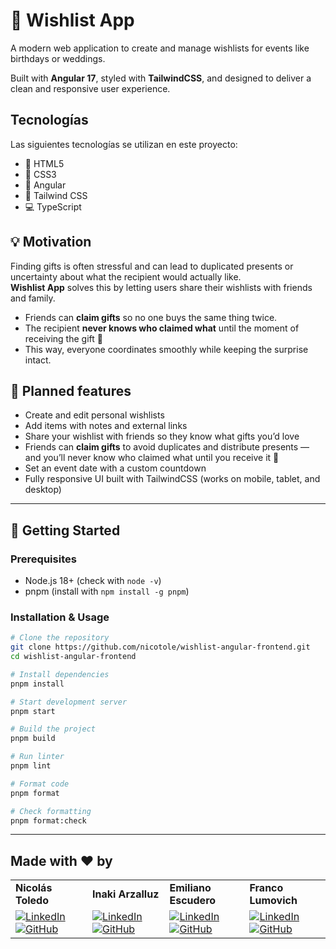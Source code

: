 # 🎁 Wishlist App

A modern web application to create and manage wishlists for events like birthdays or weddings.

Built with **Angular 17**, styled with **TailwindCSS**, and designed to deliver a clean and responsive user experience.

## Tecnologías

Las siguientes tecnologías se utilizan en este proyecto:

- 📝 HTML5
- 🎨 CSS3
- 🔧 Angular
- 💨 Tailwind CSS
- 💻 TypeScript

## 💡 Motivation

Finding gifts is often stressful and can lead to duplicated presents or uncertainty about what the recipient would actually like.  
**Wishlist App** solves this by letting users share their wishlists with friends and family.

- Friends can **claim gifts** so no one buys the same thing twice.
- The recipient **never knows who claimed what** until the moment of receiving the gift 🎉
- This way, everyone coordinates smoothly while keeping the surprise intact.

## 🚧 Planned features

- Create and edit personal wishlists
- Add items with notes and external links
- Share your wishlist with friends so they know what gifts you’d love
- Friends can **claim gifts** to avoid duplicates and distribute presents — and you’ll never know who claimed what until you receive it 🎉
- Set an event date with a custom countdown
- Fully responsive UI built with TailwindCSS (works on mobile, tablet, and desktop)

---

## 🚀 Getting Started

### Prerequisites

- Node.js 18+ (check with `node -v`)
- pnpm (install with `npm install -g pnpm`)

### Installation & Usage

```bash
# Clone the repository
git clone https://github.com/nicotole/wishlist-angular-frontend.git
cd wishlist-angular-frontend

# Install dependencies
pnpm install

# Start development server
pnpm start

# Build the project
pnpm build

# Run linter
pnpm lint

# Format code
pnpm format

# Check formatting
pnpm format:check
```

---

## Made with ❤️ by

|                                                                                                                                                                                                                                                                                 |                                                                                                                                                                                                                                                                                    |                                                                                                                                                                                                                                                                         |                                                                                                                                                                                                                                                                                                |
| ------------------------------------------------------------------------------------------------------------------------------------------------------------------------------------------------------------------------------------------------------------------------------- | ---------------------------------------------------------------------------------------------------------------------------------------------------------------------------------------------------------------------------------------------------------------------------------- | ----------------------------------------------------------------------------------------------------------------------------------------------------------------------------------------------------------------------------------------------------------------------- | ---------------------------------------------------------------------------------------------------------------------------------------------------------------------------------------------------------------------------------------------------------------------------------------------- |
| **Nicolás Toledo**                                                                                                                                                                                                                                                              | **Inaki Arzalluz**                                                                                                                                                                                                                                                                 | **Emiliano Escudero**                                                                                                                                                                                                                                                   | **Franco Lumovich**                                                                                                                                                                                                                                                                            |
| [![LinkedIn](https://img.shields.io/badge/LinkedIn-0077B5?style=flat&logo=linkedin&logoColor=white)](https://www.linkedin.com/in/nicolastoledodev/) [![GitHub](https://img.shields.io/badge/GitHub-181717?style=flat&logo=github&logoColor=white)](https://github.com/nicotole) | [![LinkedIn](https://img.shields.io/badge/LinkedIn-0077B5?style=flat&logo=linkedin&logoColor=white)](https://www.linkedin.com/in/inaki-arzalluz/) [![GitHub](https://img.shields.io/badge/GitHub-181717?style=flat&logo=github&logoColor=white)](https://github.com/InakiArzalluz) | [![LinkedIn](https://img.shields.io/badge/LinkedIn-0077B5?style=flat&logo=linkedin&logoColor=white)](https://www.linkedin.com/in/emiescu7/) [![GitHub](https://img.shields.io/badge/GitHub-181717?style=flat&logo=github&logoColor=white)](https://github.com/EmiEscu7) | [![LinkedIn](https://img.shields.io/badge/LinkedIn-0077B5?style=flat&logo=linkedin&logoColor=white)](https://www.linkedin.com/in/franco-lumovich-636329174/) [![GitHub](https://img.shields.io/badge/GitHub-181717?style=flat&logo=github&logoColor=white)](https://github.com/francolumovich) |
